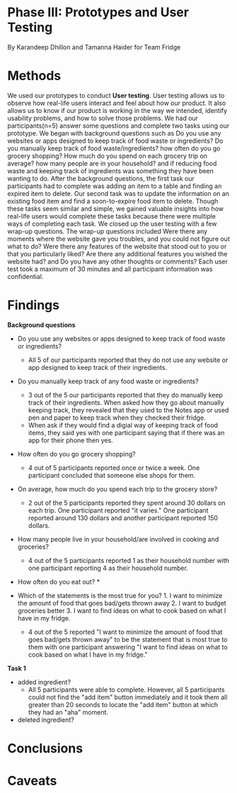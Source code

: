 # Phase III: Prototypes and User Testing

By Karandeep Dhillon and Tamanna Haider for Team Fridge


# Methods
We used our prototypes to conduct **User testing**. User testing allows us to observe how real-life users interact and feel about how our product. It also allows us to know if our product is working in the way we intended, identify usability problems, and how to solve those problems. We had our participants(n=5) answer some questions and complete two tasks using our prototype. We began with background questions such as Do you use any websites or apps designed to keep track of food waste or ingredients? Do you manually keep track of food waste/ingredients? how often do you go grocery shopping? How much do you spend on each grocery trip on average? how many people are in your household? and if reducing food waste and keeping track of ingredients was something they have been wanting to do. After the background questions, the first task our participants had to complete was adding an item to a table and finding an expired item to delete. Our second task was to update the information on an existing food item and find a soon-to-expire food item to delete. Though these tasks seem similar and simple, we gained valuable insights into how real-life users would complete these tasks because there were multiple ways of completing each task. We closed up the user testing with a few wrap-up questions. The wrap-up questions included Were there any moments where the website gave you troubles, and you could not figure out what to do? Were there any features of the website that stood out to you or that you particularly liked? Are there any additional features you wished the website had? and Do you have any other thoughts or comments? Each user test took a maximum of 30 minutes and all participant information was confidential. 

# Findings
**Background questions**
* Do you use any websites or apps designed to keep track of food waste or ingredients? 
  * All 5 of our participants reported that they do not use any website or app designed to keep track of their ingredients. 
 
* Do you manually keep track of any food waste or ingredients?
  * 3 out of the 5 our participants reported that they do manually keep track of their ingredients. When asked how they go about manually keeping track, they revealed that they used to the Notes app or used pen and paper to keep track when they checked their fridge.
  * When ask if they would find a digial way of keeping track of food items, they said yes with one participant saying that if there was an app for their phone then yes. 
* How often do you go grocery shopping?
  * 4 out of 5 participants reported once or twice a week. One participant concluded that someone else shops for them. 
* On average, how much do you spend each trip to the grocery store?
  * 2 out of the 5 participants reported they spent around 30 dollars on each trip. One participant reported "it varies." One participant reported around 130 dollars and another participant reported 150 dollars. 
* How many people live in your household/are involved in cooking and groceries?
  * 4 out of the 5 participants reported 1 as their household number with one participant reporting 4 as their household number.
* How often do you eat out?
  * 
* Which of the statements is the most true for you? 1. I want to minimize the amount of food that goes bad/gets thrown away 2. I want to budget groceries better 3. I want to find ideas on what to cook based on what I have in my fridge.
  * 4 out of the 5 reported "I want to minimize the amount of food that goes bad/gets thrown away" to be the statement that is most true to them with one participant answering "I want to find ideas on what to cook based on what I have in my fridge."
 
 **Task 1** 
 * added ingredient?
     * All 5 participants were able to complete. However, all 5 participants could not find the "add item" button immediately and it took them all greater than 20 seconds to locate the "add item" button at which they had an "aha" moment. 
 * deleted ingredient?
     
  
# Conclusions

 

# Caveats
 
